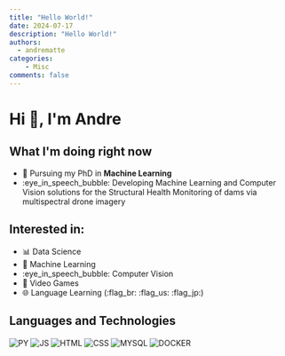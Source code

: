 ```yaml
---
title: "Hello World!"
date: 2024-07-17
description: "Hello World!"
authors:
  - andrematte
categories:
    - Misc
comments: false
---
```



# Hi :wave:, I'm Andre

## What I'm doing right now

- :telescope: Pursuing my PhD in **Machine Learning**
- :eye_in_speech_bubble: Developing Machine Learning and Computer Vision solutions for the Structural Health Monitoring of dams via multispectral drone imagery

## Interested in:

- :bar_chart: Data Science
- :robot: Machine Learning
- :eye_in_speech_bubble: Computer Vision
- :space_invader: Video Games
- :globe_with_meridians: Language Learning (:flag_br: :flag_us: :flag_jp:)

## Languages and Technologies

<div style="display: inline_block">
 <img align="center" alt="PY" src="https://img.shields.io/badge/Python-14354C?style=for-the-badge&logo=python&logoColor=white"> 
 <img align="center" alt="JS" src="https://img.shields.io/badge/JavaScript-F7DF1E?style=for-the-badge&logo=javascript&logoColor=black">
 <img align="center" alt="HTML" src="https://img.shields.io/badge/HTML5-E34F26?style=for-the-badge&logo=html5&logoColor=white">
 <img align="center" alt="CSS" src="https://img.shields.io/badge/CSS3-1572B6?style=for-the-badge&logo=css3&logoColor=white">
 <img align="center" alt="MYSQL" src="https://img.shields.io/badge/MySQL-14354C?style=for-the-badge&logo=mysql&logoColor=white">
 <img align="center" alt="DOCKER" src="https://img.shields.io/badge/docker-230db7?style=for-the-badge&logo=docker&logoColor=white">  
</div>

